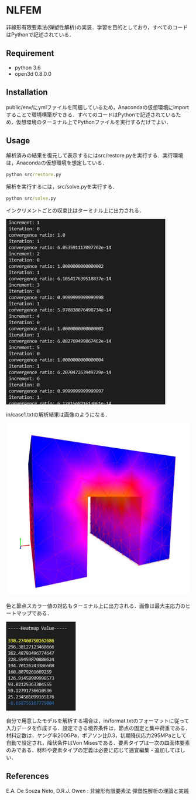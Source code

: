 # NLFEM

非線形有限要素法(弾塑性解析)の実装．学習を目的としており，すべてのコードはPythonで記述されている．

## Requirement

* python 3.6
* open3d 0.8.0.0

## Installation

public/env/にymlファイルを同梱しているため，Anacondaの仮想環境にimportすることで環境構築ができる．すべてのコードはPythonで記述されているため，仮想環境のターミナル上でPythonファイルを実行するだけでよい．

## Usage

解析済みの結果を復元して表示するにはsrc/restore.pyを実行する．実行環境は，Anacondaの仮想環境を想定している．

```cmd
python src/restore.py
```

解析を実行するには，src/solve.pyを実行する．

```cmd
python src/solve.py
```

インクリメントごとの収束比はターミナル上に出力される．

![インクリメント](public/img/increments.JPG)

in/case1.txtの解析結果は画像のようになる．

![主ひずみのヒートマップ](public/img/case1_principal_stress.JPG)

色と節点スカラー値の対応もターミナル上に出力される．画像は最大主応力のヒートマップである．

![色と節点スカラー値の対応](public/img/heatmap.JPG)

自分で用意したモデルを解析する場合は，in/format.txtのフォーマットに従って入力データを作成する．設定できる境界条件は，節点の固定と集中荷重である．材料定数は，ヤング率200GPa，ポアソン比0.3，初期降伏応力295MPaとして自動で設定され，降伏条件はVon Misesである．要素タイプは一次の四面体要素のみである．材料や要素タイプの定義は必要に応じて適宜編集・追加してほしい．

## References

E.A. De Souza Neto, D.R.J. Owen : 非線形有限要素法 弾塑性解析の理論と実践
